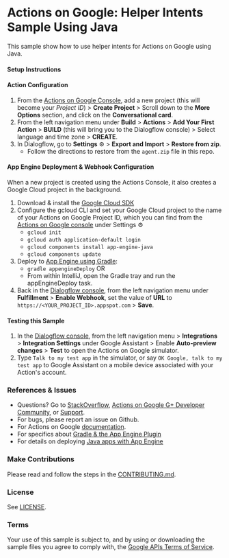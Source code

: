 # Actions on Google: Helper Intents Sample Using Java

This sample show how to use helper intents for Actions on Google using Java.

#### Setup Instructions
 
 #### Action Configuration
 1. From the [Actions on Google Console](https://console.actions.google.com/), add a new project (this will become your *Project ID*) > **Create Project** > Scroll down to the **More Options** section, and click on the **Conversational card**.
 1. From the left navigation menu under **Build** > **Actions** > **Add Your First Action** > **BUILD** (this will bring you to the Dialogflow console) > Select language and time zone > **CREATE**.
 1. In Dialogflow, go to **Settings** ⚙ > **Export and Import** > **Restore from zip**.
    + Follow the directions to restore from the `agent.zip` file in this repo.
 
 #### App Engine Deployment & Webhook Configuration
 When a new project is created using the Actions Console, it also creates a Google Cloud project in the background.
 
 1. Download & install the [Google Cloud SDK](https://cloud.google.com/sdk/docs/)
 1. Configure the gcloud CLI and set your Google Cloud project to the name of your Actions on Google Project ID, which you can find from the [Actions on Google console](https://console.actions.google.com/) under Settings ⚙
    + `gcloud init`
    + `gcloud auth application-default login`
    + `gcloud components install app-engine-java`
    + `gcloud components update`
 1. Deploy to [App Engine using Gradle](https://cloud.google.com/appengine/docs/flexible/java/using-gradle):
    + `gradle appengineDeploy` OR
    +  From within IntelliJ, open the Gradle tray and run the appEngineDeploy task.
 1. Back in the [Dialogflow console](https://console.dialogflow.com), from the left navigation menu under **Fulfillment** > **Enable Webhook**, set the value of **URL** to `https://<YOUR_PROJECT_ID>.appspot.com` > **Save**.
 
 #### Testing this Sample
 1. In the [Dialogflow console](https://console.dialogflow.com), from the left navigation menu > **Integrations** > **Integration Settings** under Google Assistant > Enable **Auto-preview changes** >  **Test** to open the Actions on Google simulator.
 1. Type `Talk to my test app` in the simulator, or say `OK Google, talk to my test app` to Google Assistant on a mobile device associated with your Action's account.
 
 ### References & Issues
 + Questions? Go to [StackOverflow](https://stackoverflow.com/questions/tagged/actions-on-google), [Actions on Google G+ Developer Community](https://g.co/actionsdev), or [Support](https://developers.google.com/actions/support/).
 + For bugs, please report an issue on Github.
 + For Actions on Google [documentation](https://developers.google.com/actions/).
 + For specifics about [Gradle & the App Engine Plugin](https://cloud.google.com/appengine/docs/flexible/java/using-gradle)
 + For details on deploying [Java apps with App Engine](https://cloud.google.com/appengine/docs/standard/java/quickstart)
 
 ### Make Contributions
 Please read and follow the steps in the [CONTRIBUTING.md](CONTRIBUTING.md).
 
 ### License
 See [LICENSE](LICENSE).
 
 ### Terms
 Your use of this sample is subject to, and by using or downloading the sample files you agree to comply with, the [Google APIs Terms of Service](https://developers.google.com/terms/).
